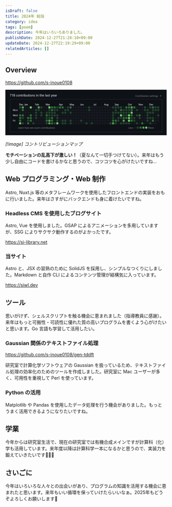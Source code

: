 ```yaml
---
isDraft: false
title: 2024年 総括
category: idea
tags: [poem]
description: 今年はいろいろありました。
publishDate: 2024-12-27T21:28:10+09:00
updateDate: 2024-12-27T22:19:29+09:00
relatedArticles: []
---
```


## Overview

https://github.com/s-inoue0108

![GitHub コントリビューション](./images//github-contributions.png)

*[!image] コントリビューションマップ*

**モチベーションの乱高下が激しい！**（夏なんて一切手つけてない）。来年はもう少し自由にコードを書けるかなと思うので、コツコツを心がけたいですね...

## Web プログラミング・Web 制作

Astro, Nuxt.js 等のメタフレームワークを使用したフロントエンドの実装をおもに行いました。来年はさすがにバックエンドも身に着けたいですね。

### Headless CMS を使用したブログサイト

Astro, Vue を使用しました。GSAP によるアニメーションを多用していますが、SSG によりサクサク動作するのがよかったです。

https://si-library.net

### 当サイト

Astro と、JSX の習熟のために SolidJS を採用し、シンプルなつくりにしました。Markdown と自作 CLI によるコンテンツ管理が結構気に入っています。

https://siwl.dev

## ツール

思いがけず、シェルスクリプトを触る機会に恵まれました（指導教員に感謝）。来年はもっと可搬性・可読性に優れた質の高いプログラムを書くよう心がけたいと思います。Go 言語も学習して活用したい。

### Gaussian 関係のテキストファイル処理

https://github.com/s-inoue0108/gen-tddft

研究室で計算化学ソフトウェアの Gaussian を扱っているため、テキストファイル処理の効率化のためのツールを作成しました。研究室に Mac ユーザーが多く、可用性を重視して Perl を使っています。

### Python の活用

Matplotlib や Pandas を使用したデータ処理を行う機会がありました。もっとうまく活用できるようになりたいですね。

## 学業

今年からは研究室生活で、現在の研究室では有機合成メインですが計算科（化）学も活用しています。来年度以降は計算科学一本になるかと思うので、実装力を鍛えていきたいです💪💪💪

## さいごに

今年はいろいろな人々との出会いがあり、プログラムの知識を活用する機会に恵まれたと思います。来年もいい循環を保っていけたらいいなぁ。2025年もどうぞよろしくお願いします🫡